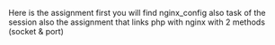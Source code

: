 Here is the assignment 
first you will find nginx_config
also task of the session
also the assignment that links php with nginx with 2 methods (socket & port)

